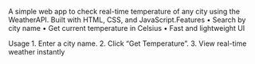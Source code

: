 A simple web app to check real-time temperature of any city using the WeatherAPI. Built with HTML, CSS, and JavaScript.Features
	•	Search by city name
	• Get current temperature in Celsius
	•	Fast and lightweight UI

Usage
	1.	Enter a city name.
	2.	Click “Get Temperature”.
	3.	View real-time weather instantly
